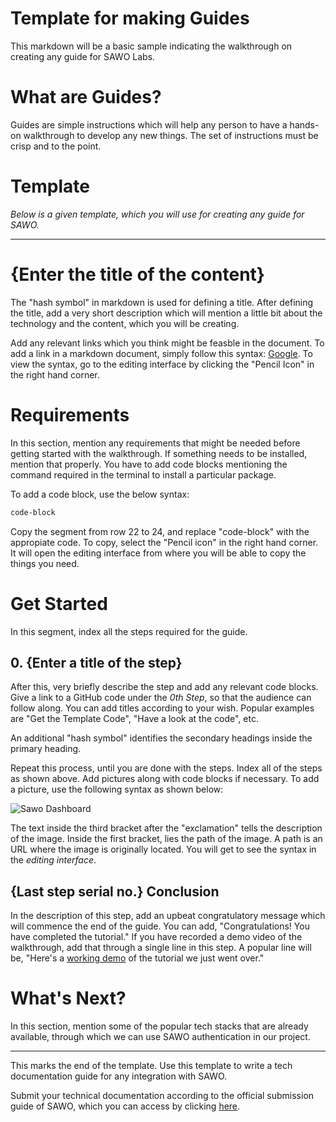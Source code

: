 # Template for making Guides

This markdown will be a basic sample indicating the walkthrough on creating any guide for SAWO Labs.

# What are Guides?

Guides are simple instructions which will help any person to have a hands-on walkthrough to develop any new things. The set of instructions must be crisp and to the point.

# Template

*Below is a given template, which you will use for creating any guide for SAWO.*

---------------------------------------

# {Enter the title of the content}
  
The "hash symbol" in markdown is used for defining a title. After defining the title, add a very short description which will mention a little bit about the technology and the content, which you will be creating.

Add any relevant links which you think might be feasble in the document. To add a link in a markdown document, simply follow this syntax: [Google](https://www.google.com). To view the syntax, go to the editing interface by clicking the "Pencil Icon" in the right hand corner.

# Requirements

In this section, mention any requirements that might be needed before getting started with the walkthrough. If something needs to be installed, mention that properly. You have to add code blocks mentioning the command required in the terminal to install a particular package.

To add a code block, use the below syntax:
```sh
code-block
```
Copy the segment from row 22 to 24, and replace "code-block" with the appropiate code. To copy, select the "Pencil icon" in the right hand corner. It will open the editing interface from where you will be able to copy the things you need.

# Get Started

In this segment, index all the steps required for the guide. 

## 0. {Enter a title of the step}

After this, very briefly describe the step and add any relevant code blocks. Give a link to a GitHub code under the *0th Step*, so that the audience can follow along. You can add titles according to your wish. Popular examples are "Get the Template Code", "Have a look at the code", etc.

An additional "hash symbol" identifies the secondary headings inside the primary heading.

Repeat this process, until you are done with the steps. Index all of the steps as shown above. Add pictures along with code blocks if necessary. To add a picture, use the following syntax as shown below:

![Sawo Dashboard](https://github.com/Sawo-Community/Sawo-Docs/blob/main/images/SAWO%201.png)

The text inside the third bracket after the "exclamation" tells the description of the image. Inside the first bracket, lies the path of the image. A path is an URL where the image is originally located. You will get to see the syntax in the *editing interface*.

## {Last step serial no.} Conclusion

In the description of this step, add an upbeat congratulatory message which will commence the end of the guide. You can add, "Congratulations! You have completed the tutorial." If you have recorded a demo video of the walkthrough, add that through a single line in this step. A popular line will be, "Here's a [working demo](https://www.youtube.com) of the tutorial we just went over."

# What's Next?

In this section, mention some of the popular tech stacks that are already available, through which we can use SAWO authentication in our project.

--------------------------------

This marks the end of the template. Use this template to write a tech documentation guide for any integration with SAWO.

Submit your technical documentation according to the official submission guide of SAWO, which you can access by clicking [here](https://github.com/Sawo-Community/Sawo-Docs/blob/main/Template-for-Guides/Submission-Guide.md).
